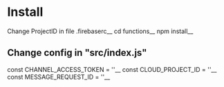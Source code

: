 # Install 
Change ProjectID in file .firebaserc__
cd functions__
npm install__


## Change config in "src/index.js"
const CHANNEL_ACCESS_TOKEN = ''__
const CLOUD_PROJECT_ID = ''__
const MESSAGE_REQUEST_ID = ''__
